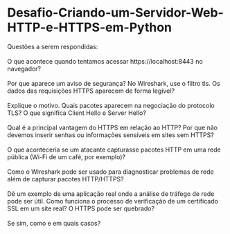 # Desafio-Criando-um-Servidor-Web-HTTP-e-HTTPS-em-Python
Questões a serem respondidas:<br><br>
O que acontece quando tentamos acessar https://localhost:8443 no navegador?<br><br>
Por que aparece um aviso de segurança? No Wireshark, use o filtro tls. Os dados das requisições HTTPS aparecem de forma legível?<br><br>
Explique o motivo. Quais pacotes aparecem na negociação do protocolo TLS? O que significa Client Hello e Server Hello?<br><br>
Qual é a principal vantagem do HTTPS em relação ao HTTP? Por que não devemos inserir senhas ou informações sensíveis em sites sem HTTPS?<br><br>
O que aconteceria se um atacante capturasse pacotes HTTP em uma rede pública (Wi-Fi de um café, por exemplo)?<br><br>
Como o Wireshark pode ser usado para diagnosticar problemas de rede além de capturar pacotes HTTP/HTTPS?<br><br>
Dê um exemplo de uma aplicação real onde a análise de tráfego de rede pode ser útil. Como funciona o processo de verificação de um certificado SSL em um site real? O HTTPS pode ser quebrado?<br><br>
Se sim, como e em quais casos?<br><br>
